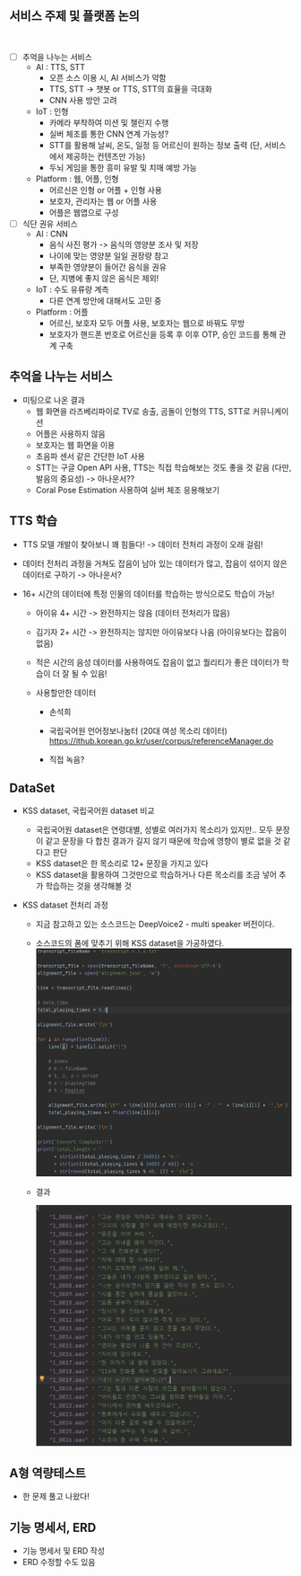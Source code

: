 <h2>서비스 주제 및 플랫폼 논의</h2><br>

- [ ] 추억을 나누는 서비스<br>
  - AI : TTS, STT<br>
    - 오픈 소스 이용 시, AI 서비스가 약함<br>
    - TTS, STT -> 챗봇 or TTS, STT의 효율을 극대화<br>
    - CNN 사용 방안 고려<br>
  - IoT : 인형<br>
    - 카메라 부착하여 미션 및 챌린지 수행<br>
    - 실버 체조를 통한 CNN 연계 가능성?<br>
    - STT를 활용해 날씨, 온도, 일정 등 어르신이 원하는 정보 출력 (단, 서비스에서 제공하는 컨텐츠만 가능)<br>
    - 두뇌 게임을 통한 흥미 유발 및 치매 예방 가능<br>
  - Platform : 웹, 어플, 인형<br>
    - 어르신은 인형 or 어플 + 인형 사용<br>
    - 보호자, 관리자는 웹 or 어플 사용<br>
    - 어플은 웹앱으로 구성<br>
- [ ] 식단 권유 서비스<br>
  - AI : CNN<br>
    - 음식 사진 평가 -> 음식의 영양분 조사 및 저장<br>
    - 나이에 맞는 영양분 일일 권장량 참고<br>
    - 부족한 영양분이 들어간 음식을 권유<br>
    - 단, 지병에 좋지 않은 음식은 제외!<br>
  - IoT : 수도 유류량 계측<br>
    - 다른 연계 방안에 대해서도 고민 중<br>
  - Platform : 어플<br>
    - 어르신, 보호자 모두 어플 사용, 보호자는 웹으로 바꿔도 무방<br>
    - 보호자가 핸드폰 번호로 어르신을 등록 후 이후 OTP, 승인 코드를 통해 관계 구축<br>



<h2>추억을 나누는 서비스</h2>

- 미팅으로 나온 결과 <br>
  - 웹 화면을 라즈베리파이로 TV로 송출, 곰돌이 인형의 TTS, STT로 커뮤니케이션<br>
  - 어플은 사용하지 않음<br>
  - 보호자는 웹 화면을 이용<br>
  - 초음파 센서 같은 간단한 IoT 사용<br>
  - STT는 구글 Open API 사용, TTS는 직접 학습해보는 것도 좋을 것 같음 (다만, 발음의 중요성) -> 아나운서??<br>
  - Coral Pose Estimation 사용하여 실버 체조 응용해보기<br>



<h2>TTS 학습</h2>

- TTS 모델 개발이 찾아보니 꽤 힘들다! -> 데이터 전처리 과정이 오래 걸림!

- 데이터 전처리 과정을 거쳐도 잡음이 남아 있는 데이터가 많고, 잡음이 섞이지 않은 데이터로 구하기 -> 아나운서?

- 16+ 시간의 데이터에 특정 인물의 데이터를 학습하는 방식으로도 학습이 가능!

  - 아이유 4+ 시간 -> 완전하지는 않음 (데이터 전처리가 많음)

  - 김기자 2+ 시간 -> 완전하지는 않지만 아이유보다 나음 (아이유보다는 잡음이 없음)

  - 적은 시간의 음성 데이터를 사용하여도 잡음이 없고 퀄리티가 좋은 데이터가 학습이 더 잘 될 수 있음!

  - 사용할만한 데이터

    - 손석희

    - 국립국어원 언어정보나눔터 (20대 여성 목소리 데이터) https://ithub.korean.go.kr/user/corpus/referenceManager.do

    - 직접 녹음?




<h2> DataSet</h2>

- KSS dataset, 국립국어원 dataset 비교
  - 국립국어원 dataset은 연령대별, 성별로 여러가지 목소리가 있지만.. 모두 문장이 같고 문장을 다 합친 결과가 길지 않기 때문에 학습에 영향이 별로 없을 것 같다고 판단
  - KSS dataset은 한 목소리로 12+ 문장을 가지고 있다
  - KSS dataset을 활용하여 그것만으로 학습하거나 다른 목소리를 조금 넣어 추가 학습하는 것을 생각해볼 것

- KSS dataset 전처리 과정

  - 지금 참고하고 있는 소스코드는 DeepVoice2 - multi speaker 버전이다.

  - 소스코드의 폼에 맞추기 위해 KSS dataset을 가공하였다.![dataset-json변환](../images/image-20210316233501644.png)

    

  - 결과

    ![json변환완료](../images/image-20210316233417992.png)



<h2>A형 역량테스트</h2>

- 한 문제 풀고 나왔다!



<h2>기능 명세서, ERD
</h2>

- 기능 명세서 및 ERD 작성
- ERD 수정할 수도 있음

